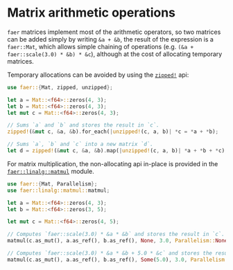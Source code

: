 # Matrix arithmetic operations
`faer` matrices implement most of the arithmetic operators, so two matrices
can be added simply by writing `&a + &b`, the result of the expression is a
`faer::Mat`, which allows simple chaining of operations (e.g. `(&a + faer::scale(3.0) * &b) * &c`), although
at the cost of allocating temporary matrices.

Temporary allocations can be avoided by using the [`zipped!`](https://docs.rs/faer/latest/faer/macro.zipped.html) api:
```rust
use faer::{Mat, zipped, unzipped};

let a = Mat::<f64>::zeros(4, 3);
let b = Mat::<f64>::zeros(4, 3);
let mut c = Mat::<f64>::zeros(4, 3);

// Sums `a` and `b` and stores the result in `c`.
zipped!(&mut c, &a, &b).for_each(|unzipped!(c, a, b)| *c = *a + *b);

// Sums `a`, `b` and `c` into a new matrix `d`.
let d = zipped!(&mut c, &a, &b).map(|unzipped!(c, a, b)| *a + *b + *c);
```
For matrix multiplication, the non-allocating api in-place is provided in the
[`faer::linalg::matmul`](https://docs.rs/faer/latest/faer/matmul/index.html) module.

```rust
use faer::{Mat, Parallelism};
use faer::linalg::matmul::matmul;

let a = Mat::<f64>::zeros(4, 3);
let b = Mat::<f64>::zeros(3, 5);

let mut c = Mat::<f64>::zeros(4, 5);

// Computes `faer::scale(3.0) * &a * &b` and stores the result in `c`.
matmul(c.as_mut(), a.as_ref(), b.as_ref(), None, 3.0, Parallelism::None);

// Computes `faer::scale(3.0) * &a * &b + 5.0 * &c` and stores the result in `c`.
matmul(c.as_mut(), a.as_ref(), b.as_ref(), Some(5.0), 3.0, Parallelism::None);
```
